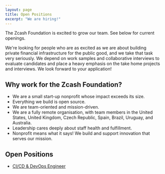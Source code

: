 ```yaml
---
layout: page
title: Open Positions
excerpt: "We are hiring!"
---
```


<!-- We have no open positions currently but check back regularly or follow us on [Twitter](https://twitter.com/zcashfoundation) to be alerted when we post new positions! -->

The Zcash Foundation is excited to grow our team. See below for current openings.

We're looking for people who are as excited as we are about building private financial infrastructure for the public good, and we take that task very seriously. We depend on work samples and collaborative interviews to evaluate candidates and place a heavy emphasis on the take home projects and interviews. We look forward to your application!

## Why work for the Zcash Foundation?
* We are a small start-up nonprofit whose impact exceeds its size.
* Everything we build is open source.
* We are team-oriented and mission-driven.
* We are a fully remote organisation, with team members in the United States, United Kingdom, Czech Republic, Spain, Brazil, Uruguay, and Australia.
* Leadership cares deeply about staff health and fulfillment.
* Nonprofit means what it says! We build and support innovation that serves our mission.

## Open Positions
* [CI/CD & DevOps Engineer](https://www.zfnd.org/blog/ci-cd-and-devops-engineer/)
